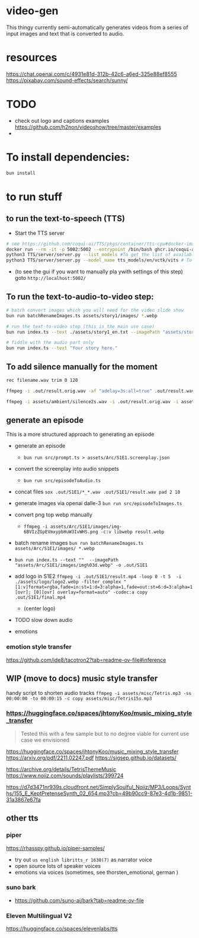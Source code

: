 # video-gen

This thingy currently semi-automatically generates videos from a series of input images and text that is converted to audio.

# resources

https://chat.openai.com/c/4931e81d-312b-42c6-a6ed-325e88ef8555
https://pixabay.com/sound-effects/search/sunny/


# TODO

- check out logo and captions examples https://github.com/h2non/videoshow/tree/master/examples
- 
# To install dependencies:

```bash
bun install
```

# to run stuff


## to run the text-to-speech (TTS)

- Start the TTS server

```bash
# see https://github.com/coqui-ai/TTS/pkgs/container/tts-cpu#docker-image
docker run --rm -it -p 5002:5002 --entrypoint /bin/bash ghcr.io/coqui-ai/tts-cpu
python3 TTS/server/server.py --list_models #To get the list of available models
python3 TTS/server/server.py --model_name tts_models/en/vctk/vits # To start a server
```

- (to see the gui if you want to manually pla ywith settings of this step) goto `http://localhost:5002/`


## To run the text-to-audio-to-video step:

```bash
# batch convert images which you will need for the video slide show
bun run batchRenameImages.ts assets/story1/images/ *.webp

# run the text-to-video step (this is the main use case)
bun run index.ts --text ./assets/story1_en.txt --imagePath "assets/story1/images/img%03d.webp" -o .out

# fiddle with the audio part only
bun run index.ts --text "Your story here."
```

## To add silence manually for the moment

```bash
rec filename.wav trim 0 120 

ffmpeg -i .out/result.orig.wav -af "adelay=3s:all=true" .out/result.wav

ffmpeg -i assets/ambient/silence2s.wav -i .out/result.orig.wav -i assets/ambient/silence10s.wav -filter_complex "[0:a][1:a][2:a]concat=n=3:v=0:a=1[a]" -map "[a]" .out/result.wav

```

## generate an episode

This is a more structured approach to generating an episode

- generate an episode 
    - `bun run src/prompt.ts > assets/Arc/S1E1.screenplay.json`
- convert the screenplay into audio snippets
    - `bun run src/episodeToAudio.ts `
- concat files `sox .out/S1E1/*_*.wav .out/S1E1/result.wav pad 2 10`

- generate images via openai dalle-3 `bun run src/episodeToImages.ts`

- convert png top webp manually 
    - `ffmpeg -i assets/Arc/S1E1/images/img-6BVIzZGpEVmxypbHuW3IvWHS.png -c:v libwebp result.webp`
- batch rename images `bun run batchRenameImages.ts assets/Arc/S1E1/images/ *.webp`

- `bun run index.ts --text ""  --imagePath "assets/Arc/S1E1/images/img%03d.webp" -o .out/S1E1`

- add logo in S1E2
`
ffmpeg -i .out/S1E1/result.mp4 -loop 0 -t 5  -i ./assets/logo/logo2.webp -filter_complex "[1:v]format=rgba,fade=in:st=1:d=3:alpha=1,fade=out:st=6:d=3:alpha=1 [ovr]; [0][ovr] overlay=format=auto" -codec:a copy .out/S1E1/final.mp4
`
    -  (center logo)
- TODO slow down audio
- emotions



### emotion style transfer

https://github.com/ide8/tacotron2?tab=readme-ov-file#inference

## WIP (move to docs) music style transfer

handy script to shorten audio tracks
`ffmpeg -i assets/misc/Tetris.mp3 -ss 00:00:00 -to 00:00:15 -c copy assets/misc/Tetris15s.mp3`

### https://huggingface.co/spaces/jhtonyKoo/music_mixing_style_transfer

> Tested this with a few sample but to no degree viable for current use case we envisioned



https://huggingface.co/spaces/jhtonyKoo/music_mixing_style_transfer
https://arxiv.org/pdf/2211.02247.pdf
https://sigsep.github.io/datasets/

https://archive.org/details/TetrisThemeMusic
https://www.noiiz.com/sounds/playlists/399724

https://d7d3471nr939s.cloudfront.net/SimplySoulful_Noiiz/MP3/Loops/Synths/155_E_KeptPretenseSynth_02_654.mp3?cb=49b90cc9-87e3-4d1b-9851-31a3867e67fa


## other tts

### piper
 
 https://rhasspy.github.io/piper-samples/ 
 - try out `us english libritts_r 1638(7)` as narrator voice
 - open source lots of speaker voices
 - emotions via voices (sometimes, see thorsten_emotional, german )

### suno bark

- https://github.com/suno-ai/bark?tab=readme-ov-file 


### Eleven Multilingual V2
https://huggingface.co/spaces/elevenlabs/tts